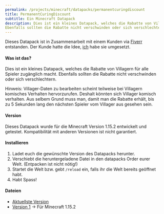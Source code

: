 ```yaml
---
permalink: /projects/minecraft/datapacks/permanentcuringdiscount
title: PermanentCuringDiscount
subtitle: Ein Minecraft Datapack
description: Dies ist ein kleines Datapack, welches die Rabatte von Villagern für alle Spieler zugänglich macht.
Ebenfalls sollten die Rabatte nicht verschwinden oder sich verschlechtern.
---
```


Dieses Datapack ist in Zusammenarbeit mit einem Kunden via [Fiverr](https://www.fiverr.com/rafaelurben/make-you-a-minecraft-datapack) entstanden.
Der Kunde hatte die Idee, [ich](https://fiverr.com/rafaelurben) habe sie umgesetzt.

#### Was ist das?

Dies ist ein kleines Datapack, welches die Rabatte von Villagern für alle Spieler zugänglich macht.
Ebenfalls sollten die Rabatte nicht verschwinden oder sich verschlechtern.

Hinweis: Villager-Daten zu bearbeiten scheint teilweise bei Villagern komisches Verhalten hervorzurufen. Deshalt könnten sich Villager komisch verhalten. Aus selbem Grund muss man, damit man die Rabatte erhält, bis zu 5 Sekunden lang den nächsten Spieler vom Villager aus gesehen sein.

#### Version

Dieses Datapack wurde für die Minecraft Version 1.15.2 entwickelt und getestet. Kompatibilität mit anderen Versionen ist nicht garantiert.

#### Installieren

1. Ladet euch die gewünschte Version des Datapacks herunter.
2. Verschiebt die heruntergeladene Datei in den datapacks Order eurer Welt. (Entpacken ist nicht nötig!)
3. Startet die Welt bzw. gebt `/reload` ein, falls ihr die Welt bereits geöffnet habt.
4. Habt Spass!

#### Dateien

- [Aktuellste Version](https://github.com/rafaelurben/mc-permanentcuringdiscount/raw/master/downloads/permanentcuringdiscount-v1.zip)
- [Version 1](https://github.com/rafaelurben/mc-permanentcuringdiscount/raw/master/downloads/permanentcuringdiscount-v1.zip) -> Für Minecraft 1.15.2
